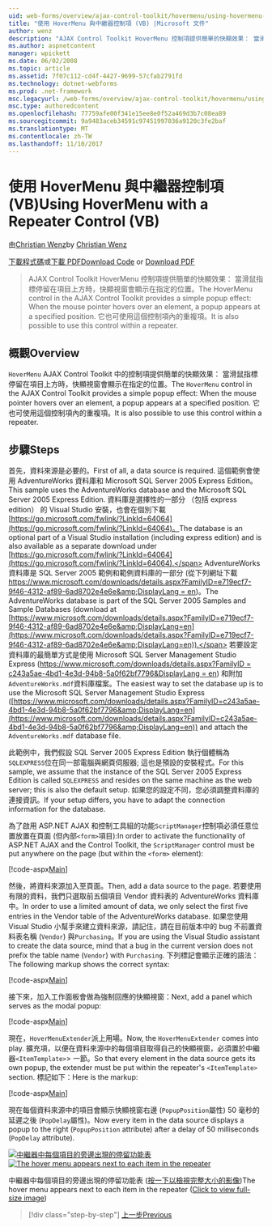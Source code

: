 ```yaml
---
uid: web-forms/overview/ajax-control-toolkit/hovermenu/using-hovermenu-with-a-repeater-control-vb
title: "使用 HoverMenu 與中繼器控制項 (VB) |Microsoft 文件"
author: wenz
description: "AJAX Control Toolkit HoverMenu 控制項提供簡單的快顯效果： 當滑鼠指標停留在項目上方時，快顯視窗會顯示在 specifi..."
ms.author: aspnetcontent
manager: wpickett
ms.date: 06/02/2008
ms.topic: article
ms.assetid: 7f07c112-cd4f-4427-9699-57cfab2791fd
ms.technology: dotnet-webforms
ms.prod: .net-framework
msc.legacyurl: /web-forms/overview/ajax-control-toolkit/hovermenu/using-hovermenu-with-a-repeater-control-vb
msc.type: authoredcontent
ms.openlocfilehash: 77759afe00f341e15ee8e0f52a469d3b7c08ea89
ms.sourcegitcommit: 9a9483aceb34591c97451997036a9120c3fe2baf
ms.translationtype: MT
ms.contentlocale: zh-TW
ms.lasthandoff: 11/10/2017
---
```

<a name="using-hovermenu-with-a-repeater-control-vb"></a><span data-ttu-id="a8b89-103">使用 HoverMenu 與中繼器控制項 (VB)</span><span class="sxs-lookup"><span data-stu-id="a8b89-103">Using HoverMenu with a Repeater Control (VB)</span></span>
====================
<span data-ttu-id="a8b89-104">由[Christian Wenz](https://github.com/wenz)</span><span class="sxs-lookup"><span data-stu-id="a8b89-104">by [Christian Wenz](https://github.com/wenz)</span></span>

<span data-ttu-id="a8b89-105">[下載程式碼](http://download.microsoft.com/download/b/0/6/b06fe835-5b8f-4c00-aef8-062c19d75b95/HoverMenu1.vb.zip)或[下載 PDF](http://download.microsoft.com/download/b/6/a/b6ae89ee-df69-4c87-9bfb-ad1eb2b23373/hovermenu1VB.pdf)</span><span class="sxs-lookup"><span data-stu-id="a8b89-105">[Download Code](http://download.microsoft.com/download/b/0/6/b06fe835-5b8f-4c00-aef8-062c19d75b95/HoverMenu1.vb.zip) or [Download PDF](http://download.microsoft.com/download/b/6/a/b6ae89ee-df69-4c87-9bfb-ad1eb2b23373/hovermenu1VB.pdf)</span></span>

> <span data-ttu-id="a8b89-106">AJAX Control Toolkit HoverMenu 控制項提供簡單的快顯效果： 當滑鼠指標停留在項目上方時，快顯視窗會顯示在指定的位置。</span><span class="sxs-lookup"><span data-stu-id="a8b89-106">The HoverMenu control in the AJAX Control Toolkit provides a simple popup effect: When the mouse pointer hovers over an element, a popup appears at a specified position.</span></span> <span data-ttu-id="a8b89-107">它也可使用這個控制項內的重複項。</span><span class="sxs-lookup"><span data-stu-id="a8b89-107">It is also possible to use this control within a repeater.</span></span>


## <a name="overview"></a><span data-ttu-id="a8b89-108">概觀</span><span class="sxs-lookup"><span data-stu-id="a8b89-108">Overview</span></span>

<span data-ttu-id="a8b89-109">`HoverMenu` AJAX Control Toolkit 中的控制項提供簡單的快顯效果： 當滑鼠指標停留在項目上方時，快顯視窗會顯示在指定的位置。</span><span class="sxs-lookup"><span data-stu-id="a8b89-109">The `HoverMenu` control in the AJAX Control Toolkit provides a simple popup effect: When the mouse pointer hovers over an element, a popup appears at a specified position.</span></span> <span data-ttu-id="a8b89-110">它也可使用這個控制項內的重複項。</span><span class="sxs-lookup"><span data-stu-id="a8b89-110">It is also possible to use this control within a repeater.</span></span>

## <a name="steps"></a><span data-ttu-id="a8b89-111">步驟</span><span class="sxs-lookup"><span data-stu-id="a8b89-111">Steps</span></span>

<span data-ttu-id="a8b89-112">首先，資料來源是必要的。</span><span class="sxs-lookup"><span data-stu-id="a8b89-112">First of all, a data source is required.</span></span> <span data-ttu-id="a8b89-113">這個範例會使用 AdventureWorks 資料庫和 Microsoft SQL Server 2005 Express Edition。</span><span class="sxs-lookup"><span data-stu-id="a8b89-113">This sample uses the AdventureWorks database and the Microsoft SQL Server 2005 Express Edition.</span></span> <span data-ttu-id="a8b89-114">資料庫是選擇性的一部分 （包括 express edition） 的 Visual Studio 安裝，也會在個別下載[https://go.microsoft.com/fwlink/?LinkId=64064](https://go.microsoft.com/fwlink/?LinkId=64064)。</span><span class="sxs-lookup"><span data-stu-id="a8b89-114">The database is an optional part of a Visual Studio installation (including express edition) and is also available as a separate download under [https://go.microsoft.com/fwlink/?LinkId=64064](https://go.microsoft.com/fwlink/?LinkId=64064).</span></span> <span data-ttu-id="a8b89-115">AdventureWorks 資料庫是 SQL Server 2005 範例和範例資料庫的一部分 (從下列網址下載[https://www.microsoft.com/downloads/details.aspx?FamilyID=e719ecf7-9f46-4312-af89-6ad8702e4e6e&amp;DisplayLang = en](https://www.microsoft.com/downloads/details.aspx?FamilyID=e719ecf7-9f46-4312-af89-6ad8702e4e6e&amp;DisplayLang=en))。</span><span class="sxs-lookup"><span data-stu-id="a8b89-115">The AdventureWorks database is part of the SQL Server 2005 Samples and Sample Databases (download at [https://www.microsoft.com/downloads/details.aspx?FamilyID=e719ecf7-9f46-4312-af89-6ad8702e4e6e&amp;DisplayLang=en](https://www.microsoft.com/downloads/details.aspx?FamilyID=e719ecf7-9f46-4312-af89-6ad8702e4e6e&amp;DisplayLang=en)).</span></span> <span data-ttu-id="a8b89-116">若要設定資料庫的最簡單方式是使用 Microsoft SQL Server Management Studio Express ([https://www.microsoft.com/downloads/details.aspx?FamilyID = c243a5ae-4bd1-4e3d-94b8-5a0f62bf7796&amp;DisplayLang = en](https://www.microsoft.com/downloads/details.aspx?FamilyID=c243a5ae-4bd1-4e3d-94b8-5a0f62bf7796&amp;DisplayLang=en)) 和附加`AdventureWorks.mdf`資料庫檔案。</span><span class="sxs-lookup"><span data-stu-id="a8b89-116">The easiest way to set the database up is to use the Microsoft SQL Server Management Studio Express ([https://www.microsoft.com/downloads/details.aspx?FamilyID=c243a5ae-4bd1-4e3d-94b8-5a0f62bf7796&amp;DisplayLang=en](https://www.microsoft.com/downloads/details.aspx?FamilyID=c243a5ae-4bd1-4e3d-94b8-5a0f62bf7796&amp;DisplayLang=en)) and attach the `AdventureWorks.mdf` database file.</span></span>

<span data-ttu-id="a8b89-117">此範例中，我們假設 SQL Server 2005 Express Edition 執行個體稱為`SQLEXPRESS`位在同一部電腦與網頁伺服器; 這也是預設的安裝程式。</span><span class="sxs-lookup"><span data-stu-id="a8b89-117">For this sample, we assume that the instance of the SQL Server 2005 Express Edition is called `SQLEXPRESS` and resides on the same machine as the web server; this is also the default setup.</span></span> <span data-ttu-id="a8b89-118">如果您的設定不同，您必須調整資料庫的連接資訊。</span><span class="sxs-lookup"><span data-stu-id="a8b89-118">If your setup differs, you have to adapt the connection information for the database.</span></span>

<span data-ttu-id="a8b89-119">為了啟用 ASP.NET AJAX 和控制工具組的功能`ScriptManager`控制項必須任意位置放置在頁面 (但內部`<form>`項目):</span><span class="sxs-lookup"><span data-stu-id="a8b89-119">In order to activate the functionality of ASP.NET AJAX and the Control Toolkit, the `ScriptManager` control must be put anywhere on the page (but within the `<form>` element):</span></span>

[!code-aspx[Main](using-hovermenu-with-a-repeater-control-vb/samples/sample1.aspx)]

<span data-ttu-id="a8b89-120">然後，將資料來源加入至頁面。</span><span class="sxs-lookup"><span data-stu-id="a8b89-120">Then, add a data source to the page.</span></span> <span data-ttu-id="a8b89-121">若要使用有限的資料，我們只選取前五個項目 Vendor 資料表的 AdventureWorks 資料庫中。</span><span class="sxs-lookup"><span data-stu-id="a8b89-121">In order to use a limited amount of data, we only select the first five entries in the Vendor table of the AdventureWorks database.</span></span> <span data-ttu-id="a8b89-122">如果您使用 Visual Studio 小幫手來建立資料來源，請記住，請在目前版本中的 bug 不前置資料表名稱 (`Vendor`) 與`Purchasing`。</span><span class="sxs-lookup"><span data-stu-id="a8b89-122">If you are using the Visual Studio assistant to create the data source, mind that a bug in the current version does not prefix the table name (`Vendor`) with `Purchasing`.</span></span> <span data-ttu-id="a8b89-123">下列標記會顯示正確的語法：</span><span class="sxs-lookup"><span data-stu-id="a8b89-123">The following markup shows the correct syntax:</span></span>

[!code-aspx[Main](using-hovermenu-with-a-repeater-control-vb/samples/sample2.aspx)]

<span data-ttu-id="a8b89-124">接下來，加入工作面板會做為強制回應的快顯視窗：</span><span class="sxs-lookup"><span data-stu-id="a8b89-124">Next, add a panel which serves as the modal popup:</span></span>

[!code-aspx[Main](using-hovermenu-with-a-repeater-control-vb/samples/sample3.aspx)]

<span data-ttu-id="a8b89-125">現在，`HoverMenuExtender`派上用場。</span><span class="sxs-lookup"><span data-stu-id="a8b89-125">Now, the `HoverMenuExtender` comes into play.</span></span> <span data-ttu-id="a8b89-126">擴充項，以便在資料來源中的每個項目取得自己的快顯視窗，必須置於中繼器`<ItemTemplate>`> 一節。</span><span class="sxs-lookup"><span data-stu-id="a8b89-126">So that every element in the data source gets its own popup, the extender must be put within the repeater's `<ItemTemplate>` section.</span></span> <span data-ttu-id="a8b89-127">標記如下：</span><span class="sxs-lookup"><span data-stu-id="a8b89-127">Here is the markup:</span></span>

[!code-aspx[Main](using-hovermenu-with-a-repeater-control-vb/samples/sample4.aspx)]

<span data-ttu-id="a8b89-128">現在每個資料來源中的項目會顯示快顯視窗右邊 (`PopupPosition`屬性) 50 毫秒的延遲之後 (`PopDelay`屬性)。</span><span class="sxs-lookup"><span data-stu-id="a8b89-128">Now every item in the data source displays a popup to the right (`PopupPosition` attribute) after a delay of 50 milliseconds (`PopDelay` attribute).</span></span>


<span data-ttu-id="a8b89-129">[![中繼器中每個項目的旁邊出現的停留功能表](using-hovermenu-with-a-repeater-control-vb/_static/image2.png)](using-hovermenu-with-a-repeater-control-vb/_static/image1.png)</span><span class="sxs-lookup"><span data-stu-id="a8b89-129">[![The hover menu appears next to each item in the repeater](using-hovermenu-with-a-repeater-control-vb/_static/image2.png)](using-hovermenu-with-a-repeater-control-vb/_static/image1.png)</span></span>

<span data-ttu-id="a8b89-130">中繼器中每個項目的旁邊出現的停留功能表 ([按一下以檢視完整大小的影像](using-hovermenu-with-a-repeater-control-vb/_static/image3.png))</span><span class="sxs-lookup"><span data-stu-id="a8b89-130">The hover menu appears next to each item in the repeater ([Click to view full-size image](using-hovermenu-with-a-repeater-control-vb/_static/image3.png))</span></span>

>[!div class="step-by-step"]
[<span data-ttu-id="a8b89-131">上一步</span><span class="sxs-lookup"><span data-stu-id="a8b89-131">Previous</span></span>](using-hovermenu-with-a-repeater-control-cs.md)
